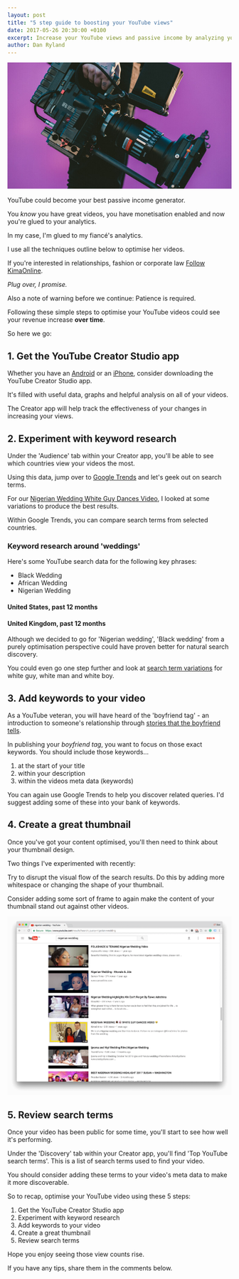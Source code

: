 ```yaml
---
layout: post
title: "5 step guide to boosting your YouTube views"
date: 2017-05-26 20:30:00 +0100
excerpt: Increase your YouTube views and passive income by analyzing your analytics and applying keyword research to your videos.
author: Dan Ryland
---
```

![Boost your YouTube views](/assets/img/boost-youtube-views-dan-ryland.jpg)

YouTube could become your best passive income generator.

You _know_ you have great videos, you have monetisation enabled and now you're glued to your analytics.

In my case, I'm glued to my fiancé's analytics.

I use all the techniques outline below to optimise her videos.

If you're interested in relationships, fashion or corporate law [Follow KimaOnline](https://www.youtube.com/user/KimaOnline).

_Plug over, I promise._

Also a note of warning before we continue: Patience is required.

Following these simple steps to optimise your YouTube videos could see your revenue increase **over time**.

So here we go:

## 1. Get the YouTube Creator Studio app ##

Whether you have an [Android](https://play.google.com/store/apps/details?id=com.google.android.apps.youtube.creator&referrer=utm_source%3Dyoutube_hc) or an [iPhone](https://itunes.apple.com/us/app/apple-store/id888530356?pt=9008&ct=youtube_hc&mt=8), consider downloading the YouTube Creator Studio app.

It's filled with useful data, graphs and helpful analysis on all of your videos.

The Creator app will help track the effectiveness of your changes in increasing your views.

## 2. Experiment with keyword research ##

Under the 'Audience' tab within your Creator app, you'll be able to see which countries view your videos the most.

Using this data, jump over to [Google Trends](https://trends.google.co.uk/trends/) and let's geek out on search terms.

For our [Nigerian Wedding White Guy Dances Video](https://www.youtube.com/watch?v=qqlV7gYPvOg), I looked at some variations to produce the best results.

Within Google Trends, you can compare search terms from selected countries.

### Keyword research around 'weddings' ###

Here's some YouTube search data for the following key phrases:

- Black Wedding
- African Wedding
- Nigerian Wedding

#### United States, past 12 months ####

<script type="text/javascript" src="https://ssl.gstatic.com/trends_nrtr/1015_RC10/embed_loader.js"></script> <script type="text/javascript"> trends.embed.renderExploreWidget("TIMESERIES", {"comparisonItem":[{"keyword":"black wedding","geo":"US","time":"today 12-m"},{"keyword":"african wedding","geo":"US","time":"today 12-m"},{"keyword":"nigerian wedding","geo":"US","time":"today 12-m"}],"category":0,"property":"youtube"}, {"exploreQuery":"date=today%2012-m&geo=US&gprop=youtube&q=black%20wedding,african%20wedding,nigerian%20wedding","guestPath":"https://trends.google.co.uk:443/trends/embed/"}); </script>


#### United Kingdom, past 12 months ####

<script type="text/javascript" src="https://ssl.gstatic.com/trends_nrtr/1015_RC10/embed_loader.js"></script> <script type="text/javascript"> trends.embed.renderExploreWidget("TIMESERIES", {"comparisonItem":[{"keyword":"black wedding","geo":"GB","time":"today 12-m"},{"keyword":"african wedding","geo":"GB","time":"today 12-m"},{"keyword":"nigerian wedding","geo":"GB","time":"today 12-m"}],"category":0,"property":"youtube"}, {"exploreQuery":"date=today%2012-m&geo=GB&gprop=youtube&q=black%20wedding,african%20wedding,nigerian%20wedding","guestPath":"https://trends.google.co.uk:443/trends/embed/"}); </script>

Although we decided to go for 'Nigerian wedding', 'Black wedding' from a purely optimisation perspective could have proven better for natural search discovery.

You could even go one step further and look at [search term variations](https://trends.google.co.uk/trends/explore?date=today%2012-m&geo=US&gprop=youtube&q=white%20guy,white%20man,white%20boy) for white guy, white man and white boy.

## 3. Add keywords to your video ##

As a YouTube veteran, you will have heard of the 'boyfriend tag' - an introduction to someone's relationship through [stories that the boyfriend tells](https://www.youtube.com/watch?v=pSKcp4dRT54).

In publishing your _boyfriend tag_, you want to focus on those exact keywords. You should include those keywords...

1. at the start of your title
2. within your description
3. within the videos meta data (keywords)

You can again use Google Trends to help you discover related queries. I'd suggest adding some of these into your bank of keywords.

## 4. Create a great thumbnail ##

Once you've got your content optimised, you'll then need to think about your thumbnail design.

Two things I've experimented with recently:

Try to disrupt the visual flow of the search results. Do this by adding more whitespace or changing the shape of your thumbnail.

Consider adding some sort of frame to again make the content of your thumbnail stand out against other videos.

![YouTube thumbnail design](/assets/img/youtube-thumbnail-design-dan-ryland.png)

## 5. Review search terms ##

Once your video has been public for some time, you'll start to see how well it's performing.

Under the 'Discovery' tab within your Creator app, you'll find 'Top YouTube search terms'. This is a list of search terms used to find your video.

You should consider adding these terms to your video's meta data to make it more discoverable.

So to recap, optimise your YouTube video using these 5 steps:

1. Get the YouTube Creator Studio app
2. Experiment with keyword research
3. Add keywords to your video
4. Create a great thumbnail
5. Review search terms

Hope you enjoy seeing those view counts rise.

If you have any tips, share them in the comments below.